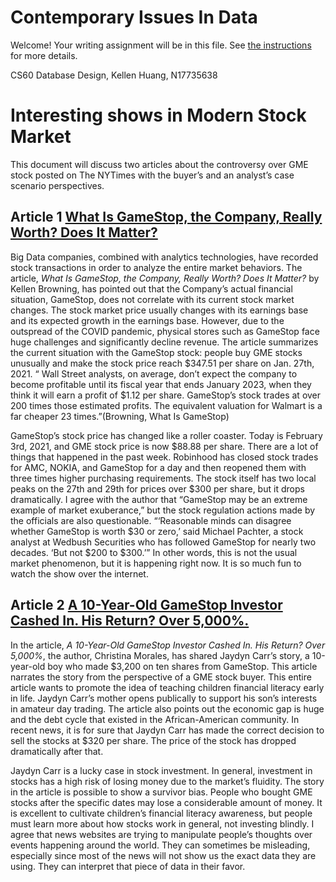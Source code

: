 # Contemporary Issues In Data

Welcome! Your writing assignment will be in this file.  See [the instructions](./instructions.md) for more details.

CS60 Database Design, Kellen Huang, N17735638

# Interesting shows in Modern Stock Market
This document will discuss two articles about the controversy over GME stock posted on The NYTimes with the buyer’s and an analyst’s case scenario perspectives.  

## Article 1 [What Is GameStop, the Company, Really Worth? Does It Matter?](https://www.nytimes.com/2021/02/01/business/gamestop-how-much-worth.html)
Big Data companies, combined with analytics technologies, have recorded stock transactions in order to analyze the entire market behaviors. The article, _What Is GameStop, the Company, Really Worth? Does It Matter?_ by Kellen Browning, has pointed out that the Company’s actual financial situation, GameStop, does not correlate with its current stock market changes. The stock market price usually changes with its earnings base and its expected growth in the earnings base. However, due to the outspread of the COVID pandemic, physical stores such as GameStop face huge challenges and significantly decline revenue. The article summarizes the current situation with the GameStop stock: people buy GME stocks unusually and make the stock price reach $347.51 per share on Jan. 27th, 2021. “ Wall Street analysts, on average, don’t expect the company to become profitable until its fiscal year that ends January 2023, when they think it will earn a profit of $1.12 per share. GameStop’s stock trades at over 200 times those estimated profits. The equivalent valuation for Walmart is a far cheaper 23 times.”(Browning, What Is GameStop) 

GameStop’s stock price has changed like a roller coaster. Today is February 3rd, 2021, and GME stock price is now $88.88 per share. There are a lot of things that happened in the past week. Robinhood has closed stock trades for AMC, NOKIA, and GameStop for a day and then reopened them with three times higher purchasing requirements. The stock itself has two local peaks on the 27th and 29th for prices over $300 per share, but it drops dramatically. I agree with the author that “GameStop may be an extreme example of market exuberance,” but the stock regulation actions made by the officials are also questionable. “‘Reasonable minds can disagree whether GameStop is worth $30 or zero,’ said Michael Pachter, a stock analyst at Wedbush Securities who has followed GameStop for nearly two decades. ‘But not $200 to $300.’” In other words, this is not the usual market phenomenon, but it is happening right now. It is so much fun to watch the show over the internet. 

## Article 2 [A 10-Year-Old GameStop Investor Cashed In. His Return? Over 5,000%.](https://www.nytimes.com/2021/01/30/business/gamestop-stock-profit.html)

In the article, _A 10-Year-Old GameStop Investor Cashed In. His Return? Over 5,000%_, the author, Christina Morales, has shared Jaydyn Carr’s story, a 10-year-old boy who made $3,200 on ten shares from GameStop. This article narrates the story from the perspective of a GME stock buyer. This entire article wants to promote the idea of teaching children financial literacy early in life. Jaydyn Carr’s mother opens publically to support his son’s interests in amateur day trading. The article also points out the economic gap is huge and the debt cycle that existed in the African-American community. In recent news, it is for sure that Jaydyn Carr has made the correct decision to sell the stocks at $320 per share. The price of the stock has dropped dramatically after that. 

Jaydyn Carr is a lucky case in stock investment. In general, investment in stocks has a high risk of losing money due to the market’s fluidity. The story in the article is possible to show a survivor bias. People who bought GME stocks after the specific dates may lose a considerable amount of money. It is excellent to cultivate children’s financial literacy awareness, but people must learn more about how stocks work in general, not investing blindly. I agree that news websites are trying to manipulate people’s thoughts over events happening around the world. They can sometimes be misleading, especially since most of the news will not show us the exact data they are using. They can interpret that piece of data in their favor. 

